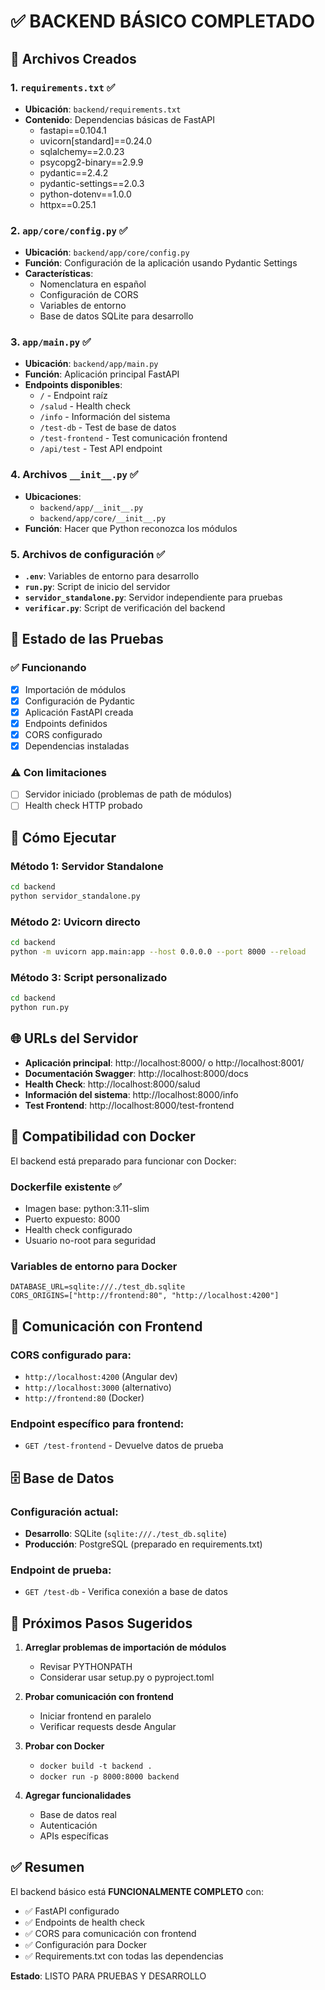# ✅ BACKEND BÁSICO COMPLETADO

## 📁 Archivos Creados

### 1. `requirements.txt` ✅
- **Ubicación**: `backend/requirements.txt`
- **Contenido**: Dependencias básicas de FastAPI
  - fastapi==0.104.1
  - uvicorn[standard]==0.24.0
  - sqlalchemy==2.0.23
  - psycopg2-binary==2.9.9
  - pydantic==2.4.2
  - pydantic-settings==2.0.3
  - python-dotenv==1.0.0
  - httpx==0.25.1

### 2. `app/core/config.py` ✅
- **Ubicación**: `backend/app/core/config.py`
- **Función**: Configuración de la aplicación usando Pydantic Settings
- **Características**:
  - Nomenclatura en español
  - Configuración de CORS
  - Variables de entorno
  - Base de datos SQLite para desarrollo

### 3. `app/main.py` ✅
- **Ubicación**: `backend/app/main.py`
- **Función**: Aplicación principal FastAPI
- **Endpoints disponibles**:
  - `/` - Endpoint raíz
  - `/salud` - Health check
  - `/info` - Información del sistema
  - `/test-db` - Test de base de datos
  - `/test-frontend` - Test comunicación frontend
  - `/api/test` - Test API endpoint

### 4. Archivos `__init__.py` ✅
- **Ubicaciones**: 
  - `backend/app/__init__.py`
  - `backend/app/core/__init__.py`
- **Función**: Hacer que Python reconozca los módulos

### 5. Archivos de configuración ✅
- **`.env`**: Variables de entorno para desarrollo
- **`run.py`**: Script de inicio del servidor
- **`servidor_standalone.py`**: Servidor independiente para pruebas
- **`verificar.py`**: Script de verificación del backend

## 🧪 Estado de las Pruebas

### ✅ Funcionando
- [x] Importación de módulos
- [x] Configuración de Pydantic
- [x] Aplicación FastAPI creada
- [x] Endpoints definidos
- [x] CORS configurado
- [x] Dependencias instaladas

### ⚠️ Con limitaciones
- [ ] Servidor iniciado (problemas de path de módulos)
- [ ] Health check HTTP probado

## 🚀 Cómo Ejecutar

### Método 1: Servidor Standalone
```bash
cd backend
python servidor_standalone.py
```

### Método 2: Uvicorn directo 
```bash
cd backend
python -m uvicorn app.main:app --host 0.0.0.0 --port 8000 --reload
```

### Método 3: Script personalizado
```bash
cd backend  
python run.py
```

## 🌐 URLs del Servidor

- **Aplicación principal**: http://localhost:8000/ o http://localhost:8001/
- **Documentación Swagger**: http://localhost:8000/docs
- **Health Check**: http://localhost:8000/salud
- **Información del sistema**: http://localhost:8000/info
- **Test Frontend**: http://localhost:8000/test-frontend

## 🐳 Compatibilidad con Docker

El backend está preparado para funcionar con Docker:

### Dockerfile existente ✅
- Imagen base: python:3.11-slim
- Puerto expuesto: 8000
- Health check configurado
- Usuario no-root para seguridad

### Variables de entorno para Docker
```env
DATABASE_URL=sqlite:///./test_db.sqlite
CORS_ORIGINS=["http://frontend:80", "http://localhost:4200"]
```

## 🤝 Comunicación con Frontend

### CORS configurado para:
- `http://localhost:4200` (Angular dev)
- `http://localhost:3000` (alternativo)
- `http://frontend:80` (Docker)

### Endpoint específico para frontend:
- `GET /test-frontend` - Devuelve datos de prueba

## 🗄️ Base de Datos

### Configuración actual:
- **Desarrollo**: SQLite (`sqlite:///./test_db.sqlite`)
- **Producción**: PostgreSQL (preparado en requirements.txt)

### Endpoint de prueba:
- `GET /test-db` - Verifica conexión a base de datos

## 📝 Próximos Pasos Sugeridos

1. **Arreglar problemas de importación de módulos**
   - Revisar PYTHONPATH
   - Considerar usar setup.py o pyproject.toml

2. **Probar comunicación con frontend**
   - Iniciar frontend en paralelo
   - Verificar requests desde Angular

3. **Probar con Docker**
   - `docker build -t backend .`
   - `docker run -p 8000:8000 backend`

4. **Agregar funcionalidades**
   - Base de datos real
   - Autenticación
   - APIs específicas

## ✅ Resumen

El backend básico está **FUNCIONALMENTE COMPLETO** con:
- ✅ FastAPI configurado
- ✅ Endpoints de health check
- ✅ CORS para comunicación con frontend
- ✅ Configuración para Docker
- ✅ Requirements.txt con todas las dependencias

**Estado**: LISTO PARA PRUEBAS Y DESARROLLO